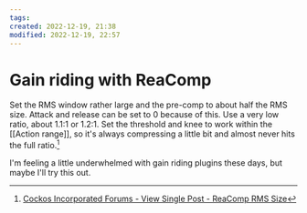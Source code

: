 ```yaml
---
tags: 
created: 2022-12-19, 21:38
modified: 2022-12-19, 22:57
---
```


# Gain riding with ReaComp
Set the RMS window rather large and the pre-comp to about half the RMS size. Attack and release can be set to 0 because of this. Use a very low ratio, about 1.1:1 or 1.2:1. Set the threshold and knee to work within the [[Action range]], so it's always compressing a little bit and almost never hits the full ratio.[^1]

I'm feeling a little underwhelmed with gain riding plugins these days, but maybe I'll try this out.

[^1]: [Cockos Incorporated Forums - View Single Post - ReaComp RMS Size](https://forum.cockos.com/showpost.php?p=1487927&postcount=4)